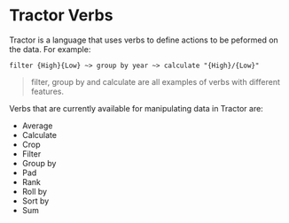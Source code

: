 # Tractor Verbs

Tractor is a language that uses verbs to define actions to be peformed on the data. For example:

```
filter {High}{Low} ~> group by year ~> calculate "{High}/{Low}" 
```

> filter, group by and calculate are all examples of verbs with different features.


Verbs that are currently available for manipulating data in Tractor are:

- Average
- Calculate
- Crop
- Filter
- Group by
- Pad
- Rank
- Roll by
- Sort by
- Sum
